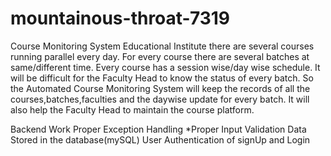 # mountainous-throat-7319

Course Monitoring System
Educational Institute there are several courses running parallel every day. For every course there are several batches at same/different time. Every course has a session wise/day wise schedule. It will be difficult for the Faculty Head to know the status of every batch. So the Automated Course Monitoring System will keep the records of all the courses,batches,faculties and the daywise update for every batch. It will also help the Faculty Head to maintain the course platform.

Backend Work
Proper Exception Handling *Proper Input Validation
Data Stored in the database(mySQL)
User Authentication of signUp and Login
